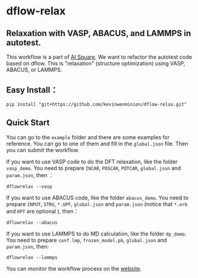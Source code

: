 # dflow-relax
## Relaxation with VASP, ABACUS, and LAMMPS in autotest.
This workflow is a part of [AI Square](https://aissquare.com/). We want to refactor the autotest code based on dflow. 
This is "relaxation" (structure optimization) using VASP, ABACUS, or LAMMPS.

## Easy Install：
```
pip install "git+https://github.com/kevinwenminion/dflow-relax.git"
```

## Quick Start
You can go to the `example` folder and there are some examples for reference. You can go to one of them and fill in the `global.json` file. Then you can submit the workflow.

If you want to use VASP code to do the DFT relaxation, like the folder `vasp_demo`. You need to prepare `INCAR`, `POSCAR`, `POTCAR`, `global.json` and `param.json`, then ：
``` 
dflowrelax --vasp
```

If you want to use ABACUS code, like the folder `abacus_demo`. You need to prepare `INPUT`, `STRU`, `*.UPF`, `global.json` and `param.json` (notice that `*.orb` and `KPT` are optional ), then：
```
dflowrelax --abacus
```

If you want to use LAMMPS to do MD calculation, like the folder `dp_demo`. You need to prepare `conf.lmp`, `frozen_model.pb`, `global.json` and `param.json`, then:
```
dflowrelax --lammps
```

You can monitor the workflow process on the [website](https://workflows.deepmodeling.com).

